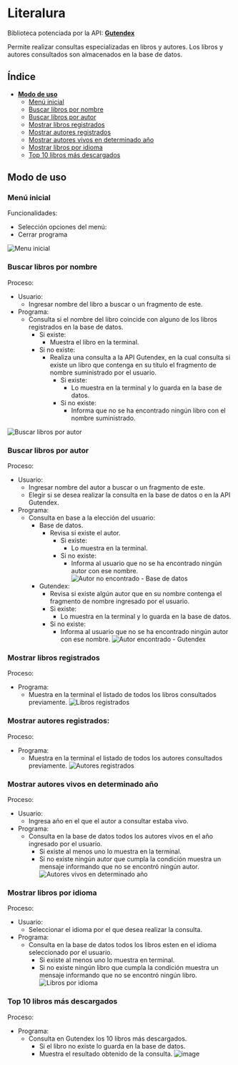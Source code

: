 # Literalura
Biblioteca potenciada por la API: **[Gutendex](https://gutendex.com/ "Gutendex")**

Permite realizar consultas especializadas en libros y autores. Los libros y autores consultados son almacenados en la base de datos.

## Índice
- **[Modo de uso](#modo-de-uso)**
  - [Menú inicial](#menú-inicial)
  - [Buscar libros por nombre](#buscar-libros-por-nombre)
  - [Buscar libros por autor](#buscar-libros-por-autor)
  - [Mostrar libros registrados](#mostrar-libros-registrados)
  - [Mostrar autores registrados](#mostrar-autores-registrados)
  - [Mostrar autores vivos en determinado año](#mostrar-autores-vivos-en-determinado-año)
  - [Mostrar libros por idioma](#mostrar-libros-por-idioma)
  - [Top 10 libros más descargados](#top-10-libros-más-descargados)

## Modo de uso
### Menú inicial
Funcionalidades:
- Selección opciones del menú:
- Cerrar programa

![Menu inicial](https://github.com/Anbeld/Challenge-Literalura_BackEnd/assets/147835151/a543e0db-c6a2-4709-98e6-30e625fac5f4)

### Buscar libros por nombre
Proceso:
- Usuario:
  - Ingresar nombre del libro a buscar o un fragmento de este.
- Programa:
  - Consulta si el nombre del libro coincide con alguno de los libros registrados en la base de datos.
    - Si existe:
      - Muestra el libro en la terminal.
    - Si no existe:
      - Realiza una consulta a la API Gutendex, en la cual consulta si existe un libro que contenga en su título el fragmento de nombre suministrado por el usuario.
        - Si existe:
          - Lo muestra en la terminal y lo guarda en la base de datos.
        - Si no existe:
          - Informa que no se ha encontrado ningún libro con el nombre suministrado.
  
![Buscar libros por autor](https://github.com/Anbeld/Challenge-Literalura_BackEnd/assets/147835151/b876fb64-09f1-435d-a7e8-571b73f490be)

### Buscar libros por autor
Proceso:
- Usuario:
  - Ingresar nombre del autor a buscar o un fragmento de este.
  - Elegir si se desea realizar la consulta en la base de datos o en la API Gutendex.
- Programa:
  - Consulta en base a la elección del usuario: 
    - Base de datos.
      - Revisa si existe el autor.
        - Si existe:
          - Lo muestra en la terminal.
        - Si no existe:
          - Informa al usuario que no se ha encontrado ningún autor con ese nombre.
![Autor no encontrado - Base de datos](https://github.com/Anbeld/Challenge-Literalura_BackEnd/assets/147835151/d2fe4f8e-0c78-4af1-aba3-f64cda23fd66)
    - Gutendex:
      - Revisa si existe algún autor que en su nombre contenga el fragmento de nombre ingresado por el usuario.
       - Si existe:
         - Lo muestra en la terminal y lo guarda en la base de datos.
       - Si no existe:
         - Informa al usuario que no se ha encontrado ningún autor con ese nombre.
![Autor encontrado - Gutendex](https://github.com/Anbeld/Challenge-Literalura_BackEnd/assets/147835151/a0216a41-3b31-4296-92c8-40aeb0a18f2f)

### Mostrar libros registrados
Proceso:
- Programa:
  - Muestra en la terminal el listado de todos los libros consultados previamente.
![Libros registrados](https://github.com/Anbeld/Challenge-Literalura_BackEnd/assets/147835151/2f982233-9fb6-4faf-b702-d42ee91584a5)

### Mostrar autores registrados:
Proceso:
- Programa:
  - Muestra en la terminal el listado de todos los autores consultados previamente.
![Autores registrados](https://github.com/Anbeld/Challenge-Literalura_BackEnd/assets/147835151/c75519ff-0e50-42d5-a6ca-c946828ed690)

### Mostrar autores vivos en determinado año
Proceso:
- Usuario:
  - Ingresa año en el que el autor a consultar estaba vivo.
- Programa:
  - Consulta en la base de datos todos los autores vivos en el año ingresado por el usuario.
    - Si existe al menos uno lo muestra en la terminal.
    - Si no existe ningún autor que cumpla la condición muestra un mensaje informando que no se encontró ningún autor.
![Autores vivos en determinado año](https://github.com/Anbeld/Challenge-Literalura_BackEnd/assets/147835151/50d2b2e5-a5b2-401b-8d74-22daea73f42a)

### Mostrar libros por idioma
Proceso:
- Usuario:
  - Seleccionar el idioma por el que desea realizar la consulta.
- Programa:
  - Consulta en la base de datos todos los libros esten en el idioma seleccionado por el usuario.
    - Si existe al menos uno lo muestra en terminal.
    - Si no existe ningún libro que cumpla la condición muestra un mensaje informando que no se encontró ningún libro. 
![Libros por idioma](https://github.com/Anbeld/Challenge-Literalura_BackEnd/assets/147835151/47207f95-7c69-4ac8-88f2-6739faef6072)

### Top 10 libros más descargados
Proceso:
- Programa:
  - Consulta en Gutendex los 10 libros más descargados.
    - Si el libro no existe lo guarda en la base de datos.
    - Muestra el resultado obtenido de la consulta.
![image](https://github.com/Anbeld/Challenge-Literalura_BackEnd/assets/147835151/cdfb7a1d-4d8c-4864-a9d5-9b7db3d1d208)
   

